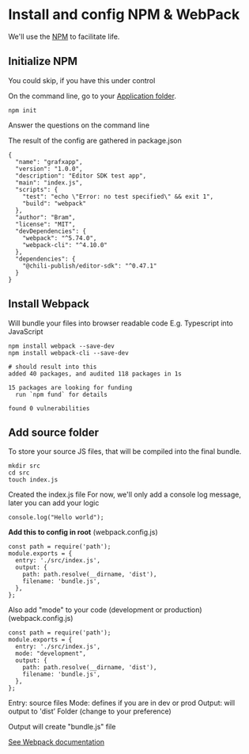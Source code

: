 # Install and config NPM & WebPack

We'll use the [NPM](https://docs.npmjs.com/getting-started) to facilitate life.

## Initialize NPM

You could skip, if you have this under control

On the command line, go to your [Application folder](local_environment.md).

```
npm init
```

Answer the questions on the command line

The result of the config are gathered in package.json

```
{
  "name": "grafxapp",
  "version": "1.0.0",
  "description": "Editor SDK test app",
  "main": "index.js",
  "scripts": {
    "test": "echo \"Error: no test specified\" && exit 1",
    "build": "webpack"
  },
  "author": "Bram",
  "license": "MIT",
  "devDependencies": {
    "webpack": "^5.74.0",
    "webpack-cli": "^4.10.0"
  },
  "dependencies": {
    "@chili-publish/editor-sdk": "^0.47.1"
  }
}

```

## Install Webpack

Will bundle your files into browser readable code
E.g. Typescript into JavaScript

```
npm install webpack --save-dev 
npm install webpack-cli --save-dev

# should result into this
added 40 packages, and audited 118 packages in 1s

15 packages are looking for funding
  run `npm fund` for details

found 0 vulnerabilities
```

## Add source folder

To store your source JS files, that will be compiled into the final bundle.

```
mkdir src
cd src
touch index.js
```

Created the index.js file
For now, we'll only add a console log message, later you can add your logic

```
console.log("Hello world");
```

**Add this to config in root** (webpack.config.js)

```
const path = require('path');
module.exports = {
  entry: './src/index.js',
  output: {
    path: path.resolve(__dirname, 'dist'),
    filename: 'bundle.js',
  },
};
```

Also add "mode" to your code (development or production) (webpack.config.js)

```
const path = require('path');
module.exports = {
  entry: './src/index.js',
  mode: "development",
  output: {
    path: path.resolve(__dirname, 'dist'),
    filename: 'bundle.js',
  },
};
```

Entry: source files
Mode: defines if you are in dev or prod
Output: will output to 'dist’ Folder (change to your preference)

Output will create "bundle.js" file

[See Webpack documentation](https://webpack.js.org/)